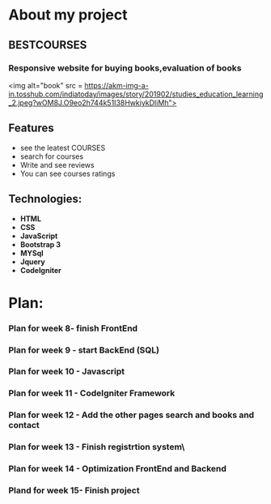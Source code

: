 # About my project
## BESTCOURSES 

### Responsive website for buying books,evaluation of books 
<img alt="book" src = https://akm-img-a-in.tosshub.com/indiatoday/images/story/201902/studies_education_learning_2.jpeg?wOM8J.O9eo2h744k51I38HwkiykDIiMh">

## Features

- see the leatest COURSES
- search for courses
- Write and see reviews
- You can see courses ratings

## Technologies:

- **HTML**
- **CSS**
- **JavaScript**
- **Bootstrap 3**
- **MYSql**
- **Jquery**
- **CodeIgniter**

# Plan:
### Plan for week 8- finish FrontEnd
### Plan for week 9 - start BackEnd (SQL)
### Plan for week 10 - Javascript
### Plan for week 11 - CodeIgniter Framework
### Plan for week 12 - Add the other pages search and books and contact
### Plan for week 13 - Finish registrtion system\
### Plan for week 14 - Optimization FrontEnd and Backend
### Pland for week 15- Finish project
